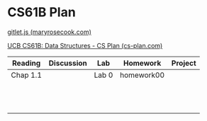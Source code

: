 # CS61B Plan

[gitlet.js (maryrosecook.com)](http://gitlet.maryrosecook.com/docs/gitlet.html) 

[UCB CS61B: Data Structures - CS Plan (cs-plan.com)](https://cs-plan.com/CS基础/课程推荐/算法基础/UCBCS61B/) 

| Reading  | Discussion | Lab   | Homework   | Project |
| -------- | ---------- | ----- | ---------- | ------- |
| Chap 1.1 |            | Lab 0 | homework00 |         |
|          |            |       |            |         |
|          |            |       |            |         |
|          |            |       |            |         |
|          |            |       |            |         |
|          |            |       |            |         |
|          |            |       |            |         |
|          |            |       |            |         |
|          |            |       |            |         |
|          |            |       |            |         |
|          |            |       |            |         |
|          |            |       |            |         |
|          |            |       |            |         |

